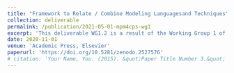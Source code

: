 ```yaml
---
title: "Framework to Relate / Combine Modeling Languagesand Techniques"
collection: deliverable
permalink: /publication/2021-05-01-mpm4cps-wg1
excerpt: 'This deliverable WG1.2 is a result of the Working Group 1 of the EU COST Action IC1404: MPM4CPS which involved the collaboration of researchers from 32 countries. It describes the ontologies for CPS and MPM respectively, and then the shared ontology of MPM4CPS, with examples.'
date: 2020-11-01
venue: 'Academic Press, Elsevier'
paperurl: 'https://doi.org/10.5281/zenodo.2527576' 
# citation: 'Your Name, You. (2015). &quot;Paper Title Number 3.&quot; <i>Journal 1</i>. 1(3).'
---
```


